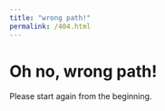 ```yaml
---
title: "wrong path!"
permalink: /404.html
---
```


# **Oh no, wrong path!**

Please start again from the beginning.
